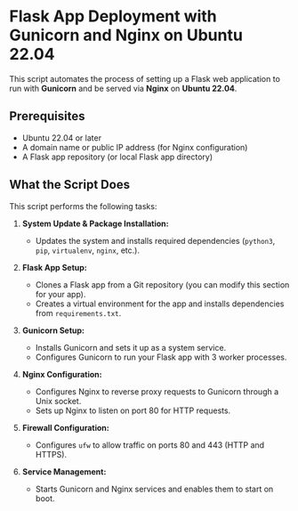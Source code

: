 # Flask App Deployment with Gunicorn and Nginx on Ubuntu 22.04

This script automates the process of setting up a Flask web application to run with **Gunicorn** and be served via **Nginx** on **Ubuntu 22.04**.

## Prerequisites

- Ubuntu 22.04 or later
- A domain name or public IP address (for Nginx configuration)
- A Flask app repository (or local Flask app directory)

## What the Script Does

This script performs the following tasks:

1. **System Update & Package Installation:**
   - Updates the system and installs required dependencies (`python3`, `pip`, `virtualenv`, `nginx`, etc.).
   
2. **Flask App Setup:**
   - Clones a Flask app from a Git repository (you can modify this section for your app).
   - Creates a virtual environment for the app and installs dependencies from `requirements.txt`.
   
3. **Gunicorn Setup:**
   - Installs Gunicorn and sets it up as a system service.
   - Configures Gunicorn to run your Flask app with 3 worker processes.

4. **Nginx Configuration:**
   - Configures Nginx to reverse proxy requests to Gunicorn through a Unix socket.
   - Sets up Nginx to listen on port 80 for HTTP requests.
   
5. **Firewall Configuration:**
   - Configures `ufw` to allow traffic on ports 80 and 443 (HTTP and HTTPS).

6. **Service Management:**
   - Starts Gunicorn and Nginx services and enables them to start on boot.









